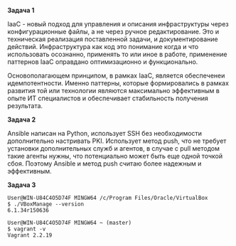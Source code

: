 **Задача 1**  

IaaC - новый подход для управления и описания инфраструктуры через конфигурационные файлы, а не через ручное редактирование. 
Это и техническая реализация поставленной задачи, и документирование действий. 
Инфраструктура как код это понимание когда и что использовать осознанно, применять то или иное в работе, применение паттернов IaaC оправдано оптимизационно и функционально.  

Основополагающем принципом, в рамках IaaC, является обеспеченеи идемпотентности. 
Именно паттерны, которые формировались в рамках развития той или технологии являются максимально эффективным в опыте ИТ специалистов и обеспечивает стабильность получения результата.  

**Задача 2**  

Ansible написан на Python, использует SSH без необходимости дополнительно настривать PKI. Использует метод push, что не требует установки дополнительных служб и агентов, в случае с pull методом такие агенты нужны, что потенциально может быть еще одной точкой сбоя. Поэтому Ansible и метод push считаю более надежным и эффективным.

**Задача 3**  

```
User@WIN-U84C4O5D74F MINGW64 /c/Program Files/Oracle/VirtualBox
$ ./VBoxManage --version
6.1.34r150636
```
```
User@WIN-U84C4O5D74F MINGW64 ~ (master)
$ vagrant -v
Vagrant 2.2.19
```
